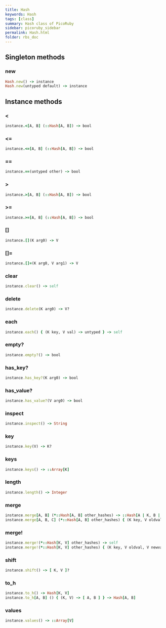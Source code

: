 ```yaml
---
title: Hash
keywords: Hash
tags: [class]
summary: Hash class of PicoRuby
sidebar: picoruby_sidebar
permalink: Hash.html
folder: rbs_doc
---
```

## Singleton methods
### new

```ruby
Hash.new() -> instance
Hash.new(untyped default) -> instance
```
## Instance methods
### <

```ruby
instance.<[A, B] (::Hash[A, B]) -> bool
```
### <=

```ruby
instance.<=[A, B] (::Hash[A, B]) -> bool
```
### ==

```ruby
instance.==(untyped other) -> bool
```
### >

```ruby
instance.>[A, B] (::Hash[A, B]) -> bool
```
### >=

```ruby
instance.>=[A, B] (::Hash[A, B]) -> bool
```
### []

```ruby
instance.[](K arg0) -> V
```
### []=

```ruby
instance.[]=(K arg0, V arg1) -> V
```
### clear

```ruby
instance.clear() -> self
```
### delete

```ruby
instance.delete(K arg0) -> V?
```
### each

```ruby
instance.each() { (K key, V val) -> untyped } -> self
```
### empty?

```ruby
instance.empty?() -> bool
```
### has_key?

```ruby
instance.has_key?(K arg0) -> bool
```
### has_value?

```ruby
instance.has_value?(V arg0) -> bool
```
### inspect

```ruby
instance.inspect() -> String
```
### key

```ruby
instance.key(V) -> K?
```
### keys

```ruby
instance.keys() -> ::Array[K]
```
### length

```ruby
instance.length() -> Integer
```
### merge

```ruby
instance.merge[A, B] (*::Hash[A, B] other_hashes) -> ::Hash[A | K, B | V]
instance.merge[A, B, C] (*::Hash[A, B] other_hashes) { (K key, V oldval, B newval) -> C } -> ::Hash[A | K, B | V | C]
```
### merge!

```ruby
instance.merge!(*::Hash[K, V] other_hashes) -> self
instance.merge!(*::Hash[K, V] other_hashes) { (K key, V oldval, V newval) -> V } -> self
```
### shift

```ruby
instance.shift() -> [ K, V ]?
```
### to_h

```ruby
instance.to_h() -> Hash[K, V]
instance.to_h[A, B] () { (K, V) -> [ A, B ] } -> Hash[A, B]
```
### values

```ruby
instance.values() -> ::Array[V]
```
